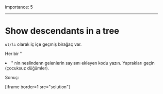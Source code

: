 importance: 5

---

# Show descendants in a tree

`ul/li` olarak iç içe geçmiş birağaç var. 

Her bir "<li>" nin neslindenn gelenlerin sayısını ekleyen kodu yazın. Yaprakları geçin (çocuksuz düğümler).

Sonuç:

[iframe border=1 src="solution"]
